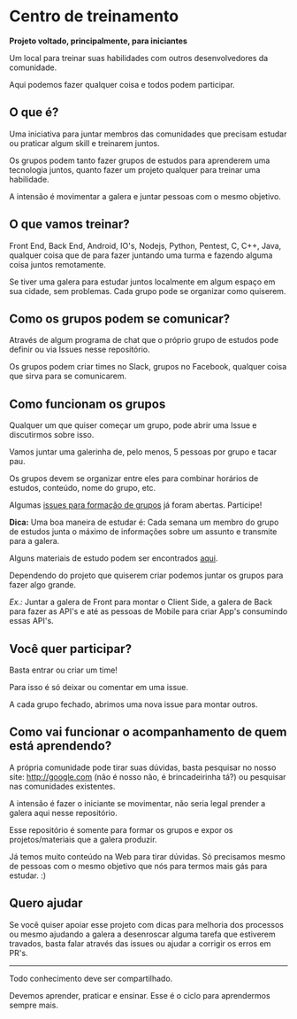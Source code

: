 # Centro de treinamento

**Projeto voltado, principalmente, para iniciantes**

Um local para treinar suas habilidades com outros desenvolvedores da comunidade.

Aqui podemos fazer qualquer coisa e todos podem participar.

## O que é?

Uma iniciativa para juntar membros das comunidades que precisam estudar ou praticar algum skill e treinarem juntos.

Os grupos podem tanto fazer grupos de estudos para aprenderem uma tecnologia juntos, quanto fazer um projeto qualquer para treinar uma habilidade.

A intensão é movimentar a galera e juntar pessoas com o mesmo objetivo.

## O que vamos treinar?

Front End, Back End, Android, IO's, Nodejs, Python, Pentest, C, C++, Java, qualquer coisa que de para fazer juntando uma turma e fazendo alguma coisa juntos remotamente.

Se tiver uma galera para estudar juntos localmente em algum espaço em sua cidade, sem problemas. Cada grupo pode se organizar como quiserem.

## Como os grupos podem se comunicar? 

Através de algum programa de chat que o próprio grupo de estudos pode definir ou via Issues nesse repositório.

Os grupos podem criar times no Slack, grupos no Facebook, qualquer coisa que sirva para se comunicarem.

## Como funcionam os grupos

Qualquer um que quiser começar um grupo, pode abrir uma Issue e discutirmos sobre isso.

Vamos juntar uma galerinha de, pelo menos, 5 pessoas por grupo e tacar pau.

Os grupos devem se organizar entre eles para combinar horários de estudos, conteúdo, nome do grupo, etc.

Algumas [issues para formação de grupos](https://github.com/training-center/sobre/issues) já foram abertas. Participe!

**Dica:** Uma boa maneira de estudar é: Cada semana um membro do grupo de estudos junta o máximo de informações sobre um assunto e transmite para a galera.

Alguns materiais de estudo podem ser encontrados [aqui](./material-de-apoio.md).

Dependendo do projeto que quiserem criar podemos juntar os grupos para fazer algo grande. 

*Ex.:* Juntar a galera de Front para montar o Client Side, a galera de Back para fazer as API's e até as pessoas de Mobile para criar App's consumindo essas API's.

## Você quer participar?

Basta entrar ou criar um time!

Para isso é só deixar ou comentar em uma issue.

A cada grupo fechado, abrimos uma nova issue para montar outros.

## Como vai funcionar o acompanhamento de quem está aprendendo?

A própria comunidade pode tirar suas dúvidas, basta pesquisar no nosso site: http://google.com (não é nosso não, é brincadeirinha tá?) ou pesquisar nas comunidades existentes.

A intensão é fazer o iniciante se movimentar, não seria legal prender a galera aqui nesse repositório.

Esse repositório é somente para formar os grupos e expor os projetos/materiais que a galera produzir.

Já temos muito conteúdo na Web para tirar dúvidas. Só precisamos mesmo de pessoas com o mesmo objetivo que nós para termos mais gás para estudar. :)

## Quero ajudar

Se você quiser apoiar esse projeto com dicas para melhoria dos processos ou mesmo ajudando a galera a desenroscar alguma tarefa que estiverem travados, basta falar através das issues ou ajudar a corrigir os erros em PR's.

---

Todo conhecimento deve ser compartilhado.

Devemos aprender, praticar e ensinar. Esse é o ciclo para aprendermos sempre mais.
